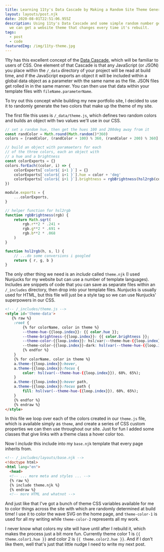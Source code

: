 ```yaml
---
title: Learning 11ty's Data Cascade by Making a Random Site Theme Generator
layout: layouts/post.njk
date: 2020-08-01T22:51:06.955Z
description: Using 11ty's Data Cascade and some simple random number generation
  we can get a website theme that changes every time it's rebuilt.
tags:
  - post
  - code
featuredImg: /img/11ty-theme.jpg
---
```

11ty has this excellent concept of the [Data Cascade](https://www.11ty.dev/docs/data-cascade/), which will be familiar to users of CSS. One element of that Cascade is that any JavaScript (or JSON) you place within the `/_data` directory of your project will be read at build time, and if the JavaScript exports an object it will be included within a global data object as a parameter with the same name as the file. JSON files get rolled in in the same manner. You can then use that data within your template files with `fileName.parameterName`.

To try out this concept while building my new portfolio site, I decided to use it to randomly generate the two colors that make up the theme of my site.

The first file this uses is `/_data/theme.js`, which defines two random colors and builds an object with two values we'll use in our CSS.

```jsx
// set a random hue, then get the hues 100 and 200deg away from it
const randColor = Math.round(Math.random()*360)
colors = [randColor, (randColor + 100) % 360, (randColor + 200) % 360]

// build an object with paramaeters for each
// of the three colors, each an object with
// a hue and a brightness
const colorExports = {}
colors.forEach((color, i) => {
    colorExports[`color${ i+1 }`] = {}
    colorExports[`color${ i+1 }`].hue = color + 'deg'
    colorExports[`color${ i+1 }`].brightness = rgbBrightness(hsl2rgb(color/360, .5, .5)).toPrecision(3)
})

module.exports = {
    ...colorExports,
}

// helper function for hsl2rgb
function rgbBrightness(rgb) {
    return Math.sqrt(
        rgb.r**2 * .241 +
        rgb.g**2 * .691 +
        rgb.b**2 * .068
    )
}

function hsl2rgb(h, s, l) {
    // ...do some conversions i googled
    return { r, g, b }
}
```

The only other thing we need is an *include* called `theme.njk` (I used Nunjucks for my website but can use a number of template languages). Includes are snippets of code that you can save as separate files within an `/_includes` directory, then drop into your template files. Nunjucks is usually used for HTML, but this file will just be a style tag so we can use Nunjucks' superpowers in our CSS.

<div class='steezy-pre'>

```html
<!-- /_includes/theme.js -->
<style id='theme-data'>
   {% raw %}
    :root {
        {% for colorName, color in theme %}
        --theme-hue-{{loop.index}}: {{ color.hue }};
        --theme-brightness-{{loop.index}}: {{ color.brightness }};
        --theme-color-{{loop.index}}: hsl(var(--theme-hue-{{loop.index}}), 60%, 85%);
        --theme-color-{{loop.index}}-dark: hsl(var(--theme-hue-{{loop.index}}), 80%, {% adjustBrightness 5, 20, color.brightness %}%);
        {% endfor %}
    }
    {% for colorName, color in theme %}
    a.theme-{{loop.index}}:hover,
    a.theme-{{loop.index}}:focus {
        color: hsl(var(--theme-hue-{{loop.index}}), 60%, 65%);
    }
    a.theme-{{loop.index}}:hover path,
    a.theme-{{loop.index}}:focus path {
        fill: hsl(var(--theme-hue-{{loop.index}}), 60%, 65%);
    }
    {% endfor %}
    {% endraw %}
</style>
```

</div>

In this file we loop over each of the colors created in our `theme.js` file, which is available simply as `theme`, and create a series of CSS custom properties we can then use throughout our site. Just for fun I added some classes that give links with a theme class a hover color too.

Now I *include* this include into my `base.njk` template that every page inherits from.

```html
<!-- /_includes/layouts/base.njk -->
<!doctype html>
<html lang="en">
  <head>
  <!-- ... more meta and styles ... -->
  {% raw %}
  {% include theme.njk %}
  {% endraw %}
  <!-- more HTML and whatnot -->
```

And just like that I've got a bunch of theme CSS variables available for me to color things across the site with which are randomly determined at build time! I use it to color the wave SVG on the home page, and `theme-color-1` is used for all my writing while `theme-color-2` represents all my work.

I never know what colors my site will have until after I rebuild it, which makes the process just a bit more fun. Currently theme color 1 is `{{ theme.color1.hue }}` and color 2 is `{{ theme.color2.hue }}`. And if I don't like them, well that's just that little nudge I need to write my next post.